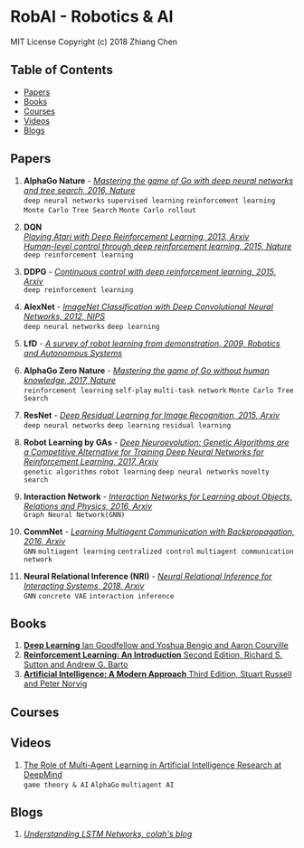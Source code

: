 # RobAI - Robotics & AI
MIT License
Copyright (c) 2018 Zhiang Chen
## Table of Contents
- [Papers](#papers)
- [Books](#books)
- [Courses](#courses)
- [Videos](#videos)
- [Blogs](#blogs)

## Papers
1. **AlphaGo Nature** - [*Mastering the game of Go with deep neural networks and tree search, 2016, Nature*](https://storage.googleapis.com/deepmind-media/alphago/AlphaGoNaturePaper.pdf)  
`deep neural networks` `supervised learning` `reinforcement learning` `Monte Carlo Tree Search` `Monte Carlo rollout`

2. **DQN**  
[*Playing Atari with Deep Reinforcement Learning, 2013, Arxiv*](https://arxiv.org/pdf/1312.5602.pdf)  
[*Human-level control through deep reinforcement learning, 2015, Nature*](https://web.stanford.edu/class/psych209/Readings/MnihEtAlHassibis15NatureControlDeepRL.pdf)  
`deep reinforcement learning`

3. **DDPG** - [*Continuous control with deep reinforcement learning, 2015, Arxiv*](https://arxiv.org/pdf/1509.02971.pdf)  
`deep reinforcement learning`

4. **AlexNet** - [*ImageNet Classification with Deep Convolutional Neural Networks, 2012, NIPS*](https://www.nvidia.cn/content/tesla/pdf/machine-learning/imagenet-classification-with-deep-convolutional-nn.pdf)  
`deep neural networks` `deep learning`

5. **LfD** - [*A survey of robot learning from demonstration, 2009, Robotics and Autonomous Systems*](https://www.sciencedirect.com/science/article/pii/S0921889008001772)

6. **AlphaGo Zero Nature** - [*Mastering the game of Go without human knowledge, 2017, Nature*](https://www.nature.com/articles/nature24270)  
`reinforcement learning` `self-play` `multi-task network` `Monte Carlo Tree Search`

7. **ResNet** - [*Deep Residual Learning for Image Recognition, 2015, Arxiv*](https://arxiv.org/pdf/1512.03385.pdf)  
`deep neural networks` `deep learning` `residual learning`

8. **Robot Learning by GAs** - [*Deep Neuroevolution: Genetic Algorithms are a Competitive Alternative for
Training Deep Neural Networks for Reinforcement Learning, 2017, Arxiv*](https://arxiv.org/pdf/1712.06567.pdf)  
`genetic algorithms` `robot learning` `deep neural networks` `novelty search`

9. **Interaction Network** - [*Interaction Networks for Learning about Objects, Relations and Physics, 2016, Arxiv*](https://arxiv.org/pdf/1612.00222.pdf)  
`Graph Neural Network(GNN)`

10. **CommNet** - [*Learning Multiagent Communication with Backpropagation, 2016, Arxiv*](https://arxiv.org/pdf/1605.07736.pdf)  
`GNN` `multiagent learning` `centralized control` `multiagent communication network`

11. **Neural Relational Inference (NRI)** - [*Neural Relational Inference for Interacting Systems, 2018, Arxiv*](https://arxiv.org/pdf/1802.04687.pdf)  
`GNN` `concrete VAE` `interaction inference`

## Books
1. [**Deep Learning** Ian Goodfellow and Yoshua Bengio and Aaron Courville](http://www.deeplearningbook.org/)
2. [**Reinforcement Learning: An Introduction** Second Edition, Richard S. Sutton and Andrew G. Barto](http://incompleteideas.net/book/bookdraft2017nov5.pdf)
3. [**Artificial Intelligence: A Modern Approach** Third Edition, Stuart Russell and Peter Norvig](https://www.amazon.com/Artificial-Intelligence-Modern-Approach-3rd/dp/0136042597)

## Courses

## Videos
1. [The Role of Multi-Agent Learning in Artificial Intelligence Research at DeepMind](https://www.youtube.com/watch?v=CvL-KV3IBcM)  
`game theory & AI` `AlphaGo` `multiagent AI`

## Blogs  
1. [*Understanding LSTM Networks, colah's blog*](http://colah.github.io/posts/2015-08-Understanding-LSTMs/)
